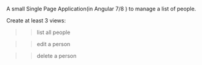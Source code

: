  A small Single Page Application(in Angular 7/8 ) to manage a list of people.

Create at least 3 views:

>>list all people

>> edit a person

>>delete a person
